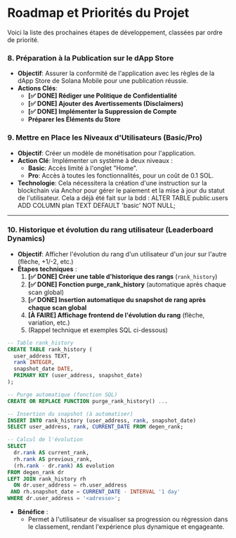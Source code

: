 # Roadmap et Priorités du Projet

Voici la liste des prochaines étapes de développement, classées par ordre de priorité.

### 8. Préparation à la Publication sur le dApp Store
- **Objectif**: Assurer la conformité de l'application avec les règles de la dApp Store de Solana Mobile pour une publication réussie.
- **Actions Clés**:
    - **[✅ DONE] Rédiger une Politique de Confidentialité**
    - **[✅ DONE] Ajouter des Avertissements (Disclaimers)**
    - **[✅ DONE] Implémenter la Suppression de Compte**
    - **Préparer les Éléments du Store**

### 9. Mettre en Place les Niveaux d'Utilisateurs (Basic/Pro)
- **Objectif**: Créer un modèle de monétisation pour l'application.
- **Action Clé**: Implémenter un système à deux niveaux :
    - **Basic**: Accès limité à l'onglet "Home".
    - **Pro**: Accès à toutes les fonctionnalités, pour un coût de 0.1 SOL.
- **Technologie**: Cela nécessitera la création d'une instruction sur la blockchain via Anchor pour gérer le paiement et la mise à jour du statut de l'utilisateur. 
Cela a déjà été fait sur la bdd :
ALTER TABLE public.users
ADD COLUMN plan TEXT DEFAULT 'basic' NOT NULL;

---

### 10. Historique et évolution du rang utilisateur (Leaderboard Dynamics)
- **Objectif**: Afficher l'évolution du rang d'un utilisateur d'un jour sur l'autre (flèche, +1/-2, etc.)
- **Étapes techniques** :
    1. **[✅ DONE] Créer une table d'historique des rangs** (`rank_history`)
    2. **[✅ DONE] Fonction purge_rank_history** (automatique après chaque scan global)
    3. **[✅ DONE] Insertion automatique du snapshot de rang après chaque scan global**
    4. **[À FAIRE] Affichage frontend de l'évolution du rang** (flèche, variation, etc.)
    5. (Rappel technique et exemples SQL ci-dessous)

```sql
-- Table rank_history
CREATE TABLE rank_history (
  user_address TEXT,
  rank INTEGER,
  snapshot_date DATE,
  PRIMARY KEY (user_address, snapshot_date)
);

-- Purge automatique (fonction SQL)
CREATE OR REPLACE FUNCTION purge_rank_history() ...

-- Insertion du snapshot (à automatiser)
INSERT INTO rank_history (user_address, rank, snapshot_date)
SELECT user_address, rank, CURRENT_DATE FROM degen_rank;

-- Calcul de l'évolution
SELECT
  dr.rank AS current_rank,
  rh.rank AS previous_rank,
  (rh.rank - dr.rank) AS evolution
FROM degen_rank dr
LEFT JOIN rank_history rh
  ON dr.user_address = rh.user_address
 AND rh.snapshot_date = CURRENT_DATE - INTERVAL '1 day'
WHERE dr.user_address = '<adresse>';
```

- **Bénéfice** :
    - Permet à l'utilisateur de visualiser sa progression ou régression dans le classement, rendant l'expérience plus dynamique et engageante.
